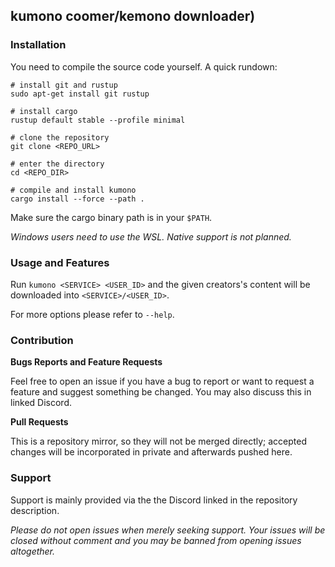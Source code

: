 ## kumono coomer/kemono downloader)

### Installation

You need to compile the source code yourself. A quick rundown:

```fish
# install git and rustup
sudo apt-get install git rustup

# install cargo
rustup default stable --profile minimal

# clone the repository
git clone <REPO_URL>

# enter the directory
cd <REPO_DIR>

# compile and install kumono
cargo install --force --path .
```

Make sure the cargo binary path is in your `$PATH`.

*Windows users need to use the WSL. Native support is not planned.*

### Usage and Features

Run `kumono <SERVICE> <USER_ID>` and the given creators's content will be downloaded into `<SERVICE>/<USER_ID>`.

For more options please refer to `--help`.

### Contribution

**Bugs Reports and Feature Requests**

Feel free to open an issue if you have a bug to report or want to request a feature and suggest something be changed. You may also discuss this in linked Discord.

**Pull Requests**

This is a repository mirror, so they will not be merged directly; accepted changes will be incorporated in private and afterwards pushed here.

### Support

Support is mainly provided via the the Discord linked in the repository description.

*Please do not open issues when merely seeking support. Your issues will be closed without comment and you may be banned from opening issues altogether.*